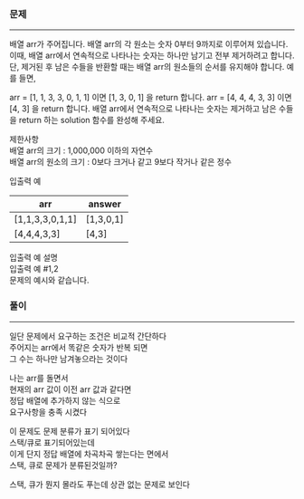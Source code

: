 ### 문제
***  
배열 arr가 주어집니다. 배열 arr의 각 원소는 숫자 0부터 9까지로 이루어져 있습니다. 이때, 배열 arr에서 연속적으로 나타나는 숫자는 하나만 남기고 전부 제거하려고 합니다. 단, 제거된 후 남은 수들을 반환할 때는 배열 arr의 원소들의 순서를 유지해야 합니다. 예를 들면,
  
arr = [1, 1, 3, 3, 0, 1, 1] 이면 [1, 3, 0, 1] 을 return 합니다.
arr = [4, 4, 4, 3, 3] 이면 [4, 3] 을 return 합니다.
배열 arr에서 연속적으로 나타나는 숫자는 제거하고 남은 수들을 return 하는 solution 함수를 완성해 주세요.

제한사항  
배열 arr의 크기 : 1,000,000 이하의 자연수  
배열 arr의 원소의 크기 : 0보다 크거나 같고 9보다 작거나 같은 정수  

입출력 예    

|arr|	answer|  
|---|---|
|[1,1,3,3,0,1,1]|	[1,3,0,1]|
|[4,4,4,3,3]|	[4,3]|
  
입출력 예 설명  
입출력 예 #1,2  
문제의 예시와 같습니다.  


### 풀이
***
일단 문제에서 요구하는 조건은 비교적 간단하다  
주어지는 arr에서 똑같은 숫자가 반복 되면  
그 수는 하나만 남겨놓으라는 것이다  
  
나는 arr를 돌면서  
현재의 arr 값이 이전 arr 값과 같다면  
정답 배열에 추가하지 않는 식으로  
요구사항을 충족 시켰다  

이 문제도 문제 분류가 표기 되어있다  
스택/큐로 표기되어있는데  
이게 단지 정답 배열에 차곡차곡 쌓는다는 면에서  
스택, 큐로 문제가 분류된것일까?  
  
스택, 큐가 뭔지 몰라도 푸는데 상관 없는 문제로 보인다  


